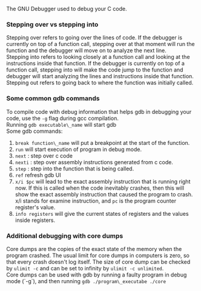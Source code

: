 The GNU Debugger used to debug your C code.   
### Stepping over vs stepping into   
Stepping over refers to going over the lines of code. If the debugger is currently on top of a function call, stepping over at that moment will run the function and the debugger will move on to analyze the next line.   
Stepping into refers to looking closely at a function call and looking at the instructions inside that function. If the debugger is currently on top of a function call, stepping into will make the code jump to the function and debugger will start analyzing the lines and instructions inside that function.   
Stepping out refers to going back to where the function was initially called.   
### Some common gdb commands   
To compile code with debug information that helps gdb in debugging your code, use the `-g` flag during gcc compilation.   
Running `gdb executable\_name` will start gdb   
Some gdb commands:   
1. `break function\_name` will put a breakpoint at the start of the function.   
2. `run` will start execution of program in debug mode.   
3. `next` : step over c code   
4. `nexti` : step over assembly instructions generated from c code.   
5. `step` : step into the function that is being called.   
6. `ref` refresh gdb UI   
7. `x/i $pc` will lead to the exact assembly instruction that is running right now. If this is called when the code inevitably crashes, then this will show the exact assembly instruction that caused the program to crash. x/i stands for examine instruction, and `pc`  is the program counter register's value.   
8. `info registers` will give the current states of registers and the values inside registers.   
   
   
### Additional debugging with core dumps   
Core dumps are the copies of the exact state of the memory when the program crashed. The usual limit for core dumps in computers is zero, so that every crash doesn't log itself. The size of core dump can be checked by `ulimit -c` and can be set to infinity by `ulimit -c unlimited`.   
Core dumps can be used with gdb by running a faulty program in debug mode (\`-g\`), and then running `gdb ./program\_executabe ./core`    
